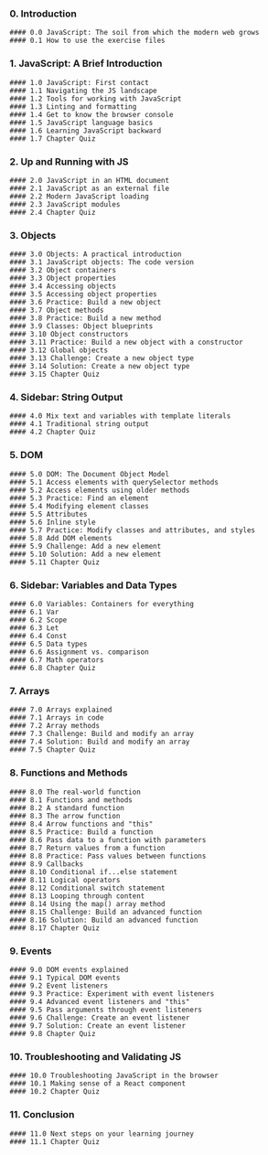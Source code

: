 ### 0. Introduction  
	#### 0.0 JavaScript: The soil from which the modern web grows
	#### 0.1 How to use the exercise files
### 1. JavaScript: A Brief Introduction  
	#### 1.0 JavaScript: First contact
	#### 1.1 Navigating the JS landscape
	#### 1.2 Tools for working with JavaScript
	#### 1.3 Linting and formatting
	#### 1.4 Get to know the browser console
	#### 1.5 JavaScript language basics
	#### 1.6 Learning JavaScript backward
	#### 1.7 Chapter Quiz
### 2. Up and Running with JS  
	#### 2.0 JavaScript in an HTML document
	#### 2.1 JavaScript as an external file
	#### 2.2 Modern JavaScript loading
	#### 2.3 JavaScript modules
	#### 2.4 Chapter Quiz
### 3. Objects  
	#### 3.0 Objects: A practical introduction
	#### 3.1 JavaScript objects: The code version
	#### 3.2 Object containers
	#### 3.3 Object properties
	#### 3.4 Accessing objects
	#### 3.5 Accessing object properties
	#### 3.6 Practice: Build a new object
	#### 3.7 Object methods
	#### 3.8 Practice: Build a new method
	#### 3.9 Classes: Object blueprints
	#### 3.10 Object constructors
	#### 3.11 Practice: Build a new object with a constructor
	#### 3.12 Global objects
	#### 3.13 Challenge: Create a new object type
	#### 3.14 Solution: Create a new object type
	#### 3.15 Chapter Quiz
### 4. Sidebar: String Output  
	#### 4.0 Mix text and variables with template literals
	#### 4.1 Traditional string output
	#### 4.2 Chapter Quiz
### 5. DOM  
	#### 5.0 DOM: The Document Object Model
	#### 5.1 Access elements with querySelector methods
	#### 5.2 Access elements using older methods
	#### 5.3 Practice: Find an element
	#### 5.4 Modifying element classes
	#### 5.5 Attributes
	#### 5.6 Inline style
	#### 5.7 Practice: Modify classes and attributes, and styles
	#### 5.8 Add DOM elements
	#### 5.9 Challenge: Add a new element
	#### 5.10 Solution: Add a new element
	#### 5.11 Chapter Quiz
### 6. Sidebar: Variables and Data Types  
	#### 6.0 Variables: Containers for everything
	#### 6.1 Var
	#### 6.2 Scope
	#### 6.3 Let
	#### 6.4 Const
	#### 6.5 Data types
	#### 6.6 Assignment vs. comparison
	#### 6.7 Math operators
	#### 6.8 Chapter Quiz
### 7. Arrays  
	#### 7.0 Arrays explained
	#### 7.1 Arrays in code
	#### 7.2 Array methods
	#### 7.3 Challenge: Build and modify an array
	#### 7.4 Solution: Build and modify an array
	#### 7.5 Chapter Quiz
### 8. Functions and Methods  
	#### 8.0 The real-world function
	#### 8.1 Functions and methods
	#### 8.2 A standard function
	#### 8.3 The arrow function
	#### 8.4 Arrow functions and "this"
	#### 8.5 Practice: Build a function
	#### 8.6 Pass data to a function with parameters
	#### 8.7 Return values from a function
	#### 8.8 Practice: Pass values between functions
	#### 8.9 Callbacks
	#### 8.10 Conditional if...else statement
	#### 8.11 Logical operators
	#### 8.12 Conditional switch statement
	#### 8.13 Looping through content
	#### 8.14 Using the map() array method
	#### 8.15 Challenge: Build an advanced function
	#### 8.16 Solution: Build an advanced function
	#### 8.17 Chapter Quiz
### 9. Events  
	#### 9.0 DOM events explained
	#### 9.1 Typical DOM events
	#### 9.2 Event listeners
	#### 9.3 Practice: Experiment with event listeners
	#### 9.4 Advanced event listeners and "this"
	#### 9.5 Pass arguments through event listeners
	#### 9.6 Challenge: Create an event listener
	#### 9.7 Solution: Create an event listener
	#### 9.8 Chapter Quiz
### 10. Troubleshooting and Validating JS  
	#### 10.0 Troubleshooting JavaScript in the browser
	#### 10.1 Making sense of a React component
	#### 10.2 Chapter Quiz
### 11. Conclusion  
	#### 11.0 Next steps on your learning journey
	#### 11.1 Chapter Quiz